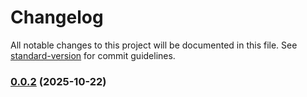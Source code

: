# Changelog

All notable changes to this project will be documented in this file. See [standard-version](https://github.com/conventional-changelog/standard-version) for commit guidelines.

### [0.0.2](https://github.com/VilasBoas1407/projeto-1-eda-plataforma-e-commerce/compare/v1.5.0...v0.0.2) (2025-10-22)

